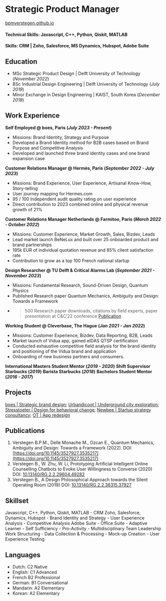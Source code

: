 # Strategic Product Manager

[bpmverstegen.github.io](https://bpmverstegen.github.io)
#### Technical Skills: Javascript, C++, Python, Qiskit, MATLAB
#### Skills: CRM | Zoho, Salesforce, MS Dynamics, Hubspot, Adobe Suite

## Education
- MSc Strategic Product Design | Delft University of Technology 
(_November 2022_)
- BSc Industrial Design Engineering | Delft University of Technology 
(_July 2019_)
- Minor Exchange in Design Engineering | KAIST, South Korea 
(_December 2018_)

## Work Experience
**Self Employed @ boes, Paris (_July 2023 - Present_)** 
- Missions: Brand Identity, Strategy and Purpose
- Developed a Brand Identity method for B2B cases based on Brand Purpose and Competitive Analysis
- Developed and launched three brand identity cases and one brand expansion case

**Customer Relations Manager @ Hermès, Paris (_September 2022 - July 2023_)**
- Missions: Brand Experience, User Experience, Artisanal Know-How, Story-telling
- User journey mapping for Hermes.com
- 95 / 100 Independent audit quality rating on user experience
- Direct contribution to 2023 combined online and physical revenue growth of 21%

**Customer Relations Manager Netherlands @ Farmitoo, Paris (_March 2022 - October 2022_)**
- Missions: Customer Experience, Market Growth, Sales, Bizdev, Leads
- Lead market launch BeNeLux and built over 25 onboarded product and brand partnerships
- 195k EUR of individual quotation revenue and 85% client satisfaction rate
- Contribution to grow as a top 100 French national startup

**Design Researcher @ TU Delft & Critical Alarms Lab (_September 2021 - November 2023_)**
- Missions: Fundamental Research, Sound-Driven Design, Quantum Physics
- Published Research paper Quantum Mechanics, Ambiguity and Design: Towards a Framework
- >500 Research paper downloads, citations by field experts, paper presentation at C&C’22 conference
[Publication](https://dl.acm.org/doi/abs/10.1145/3527927.3535217)

**Working Student @ Cleverbase, The Hague (_Jan 2021 - Jan 2022_)**
- Missions: Customer Experience, Bizdev, Data Reporting, B2B, Leads
- Market launch of Vidua app, gained eIDAS QTSP certification
- Conducted exhaustive competitive field analysis for the brand identity and positioning of the Vidua brand and application
- Onboarding of new business partners and consumers.

**International Masters Student Mentor (_2019 - 2020_)**
**Shift Supervisor Starbucks (_2019_)**
**Barista Starbucks (_2018_)**
**Bachelors Student Mentor (_2016 - 2017_)**

## Projects
[boes | Strategic brand design](https://bpmverstegen.github.io/boes);
[Urbandicoot | Underground city exploration](https://bpmverstegen.github.io/urbandicoot);
[Stresstoeter | Design for behavioral change](https://bpmverstegen.github.io/Stresstoeter);
[Newbee | Startup strategy consultancy](https://bpmverstegen.github.io/newbee);
[OT | App redesign](https://bpmverstegen.github.io/OT-redesign)

## Publications
1. Verstegen B.P.M., Delle Monache M., Ozcan E., Quantum Mechanics, Ambiguity and Design: Towards a Framework (2022). DOI: [https://doi.org/10.1145/3527927.3535217](https://doi.org/10.1145/3527927.3535217)
2. Verstegen B., W. Zhu, W. Li, Prototyping Artificial Intelligent Online Counselling Chatbots to Evoke User Willingness to Converse (2020) DOI: [10.13140/RG.2.2.29604.49282](http://dx.doi.org/10.13140/RG.2.2.29604.49282)
3. Verstegen B., A Design Philosophical Approach towards the Silent Operating Room (2019) DOI: [10.13140/RG.2.2.36315.37927](http://dx.doi.org/10.13140/RG.2.2.36315.37927)

## Skillset
Javascript, C++, Python, Qiskit, MATLAB - CRM Zoho, Salesforce, Dynamics, Hubspot - Brand Identity and Strategy - User Experience Analysis - Competitive Analysis
Adobe Suite - Office Suite - Adaptive Learner - Self Sufficiency - Pro-Activity - Multidisciplinary Team Leadership
Work Structuring - Data Collection & Processing - Mock-up Creation - User Experience Testing

## Languages
- Dutch: C2 Native
- English: C1 Advanced
- French B2 Professional
- German: B1 Conversational 
- Mandarin: A2 Elementary
- Korean: A2 Elementary

